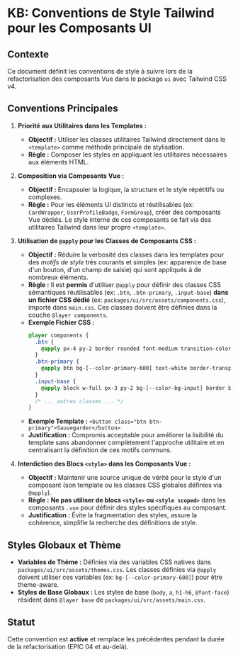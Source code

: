 # KB: Conventions de Style Tailwind pour les Composants UI

## Contexte
Ce document définit les conventions de style à suivre lors de la refactorisation des composants Vue dans le package `ui` avec Tailwind CSS v4.

## Conventions Principales

1.  **Priorité aux Utilitaires dans les Templates :**
    *   **Objectif :** Utiliser les classes utilitaires Tailwind directement dans le `<template>` comme méthode principale de stylisation.
    *   **Règle :** Composer les styles en appliquant les utilitaires nécessaires aux éléments HTML.

2.  **Composition via Composants Vue :**
    *   **Objectif :** Encapsuler la logique, la structure et le style répétitifs ou complexes.
    *   **Règle :** Pour les éléments UI distincts et réutilisables (ex: `CardWrapper`, `UserProfileBadge`, `FormGroup`), créer des composants Vue dédiés. Le style interne de ces composants se fait via des utilitaires Tailwind dans leur propre `<template>`.

3.  **Utilisation de `@apply` pour les Classes de Composants CSS :**
    *   **Objectif :** Réduire la verbosité des classes dans les templates pour des *motifs de style* très courants et simples (ex: apparence de base d'un bouton, d'un champ de saisie) qui sont appliqués à de nombreux éléments.
    *   **Règle :** Il est **permis** d'utiliser `@apply` pour définir des classes CSS sémantiques réutilisables (ex: `.btn`, `.btn-primary`, `.input-base`) **dans un fichier CSS dédié** (ex: `packages/ui/src/assets/components.css`), importé dans `main.css`. Ces classes doivent être définies dans la couche `@layer components`.
    *   **Exemple Fichier CSS :**
        ```css
        @layer components {
          .btn {
            @apply px-4 py-2 border rounded font-medium transition-colors duration-150 focus-visible:outline-none focus-visible:ring-2 focus-visible:ring-offset-2;
          }
          .btn-primary {
            @apply btn bg-[--color-primary-600] text-white border-transparent hover:bg-[--color-primary-700] focus-visible:ring-[--color-primary-500];
          }
          .input-base {
            @apply block w-full px-3 py-2 bg-[--color-bg-input] border border-[--color-border] rounded-md shadow-sm placeholder-[--color-text-placeholder] focus:outline-none focus-visible:ring-2 focus-visible:ring-[--color-primary-500] focus-visible:border-[--color-primary-500] text-sm text-[--color-text-input];
          }
          /* ... autres classes ... */
        }
        ```
    *   **Exemple Template :** `<button class="btn btn-primary">Sauvegarder</button>`
    *   **Justification :** Compromis acceptable pour améliorer la lisibilité du template sans abandonner complètement l'approche utilitaire et en centralisant la définition de ces motifs communs.

4.  **Interdiction des Blocs `<style>` dans les Composants Vue :**
    *   **Objectif :** Maintenir une source unique de vérité pour le style d'un composant (son template ou les classes CSS globales définies via `@apply`).
    *   **Règle :** **Ne pas utiliser de blocs `<style>` ou `<style scoped>`** dans les composants `.vue` pour définir des styles spécifiques au composant.
    *   **Justification :** Évite la fragmentation des styles, assure la cohérence, simplifie la recherche des définitions de style.

## Styles Globaux et Thème

-   **Variables de Thème :** Définies via des variables CSS natives dans `packages/ui/src/assets/themes.css`. Les classes définies via `@apply` doivent utiliser ces variables (ex: `bg-[--color-primary-600]`) pour être theme-aware.
-   **Styles de Base Globaux :** Les styles de base (`body`, `a`, `h1-h6`, `@font-face`) résident dans `@layer base` de `packages/ui/src/assets/main.css`.

## Statut
Cette convention est **active** et remplace les précédentes pendant la durée de la refactorisation (EPIC 04 et au-delà). 